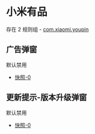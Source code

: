 # 小米有品

存在 2 规则组 - [com.xiaomi.youpin](/src/apps/com.xiaomi.youpin.ts)

## 广告弹窗

默认禁用

- [快照-0](https://i.gkd.li/import/12836727)

## 更新提示-版本升级弹窗

默认禁用

- [快照-0](https://i.gkd.li/import/12836775)
